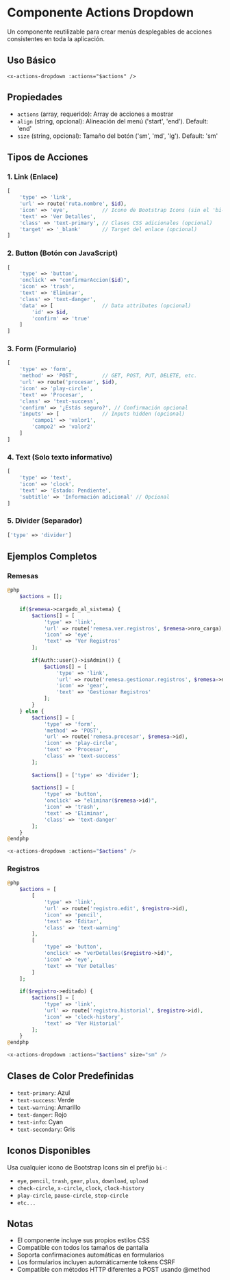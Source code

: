 # Componente Actions Dropdown

Un componente reutilizable para crear menús desplegables de acciones consistentes en toda la aplicación.

## Uso Básico

```blade
<x-actions-dropdown :actions="$actions" />
```

## Propiedades

- `actions` (array, requerido): Array de acciones a mostrar
- `align` (string, opcional): Alineación del menú ('start', 'end'). Default: 'end'  
- `size` (string, opcional): Tamaño del botón ('sm', 'md', 'lg'). Default: 'sm'

## Tipos de Acciones

### 1. Link (Enlace)
```php
[
    'type' => 'link',
    'url' => route('ruta.nombre', $id),
    'icon' => 'eye',           // Icono de Bootstrap Icons (sin el 'bi-')
    'text' => 'Ver Detalles',
    'class' => 'text-primary', // Clases CSS adicionales (opcional)
    'target' => '_blank'       // Target del enlace (opcional)
]
```

### 2. Button (Botón con JavaScript)
```php
[
    'type' => 'button',
    'onclick' => "confirmarAccion($id)",
    'icon' => 'trash',
    'text' => 'Eliminar',
    'class' => 'text-danger',
    'data' => [                // Data attributes (opcional)
        'id' => $id,
        'confirm' => 'true'
    ]
]
```

### 3. Form (Formulario)
```php
[
    'type' => 'form',
    'method' => 'POST',        // GET, POST, PUT, DELETE, etc.
    'url' => route('procesar', $id),
    'icon' => 'play-circle',
    'text' => 'Procesar',
    'class' => 'text-success',
    'confirm' => '¿Estás seguro?', // Confirmación opcional
    'inputs' => [              // Inputs hidden (opcional)
        'campo1' => 'valor1',
        'campo2' => 'valor2'
    ]
]
```

### 4. Text (Solo texto informativo)
```php
[
    'type' => 'text',
    'icon' => 'clock',
    'text' => 'Estado: Pendiente',
    'subtitle' => 'Información adicional' // Opcional
]
```

### 5. Divider (Separador)
```php
['type' => 'divider']
```

## Ejemplos Completos

### Remesas
```php
@php
    $actions = [];
    
    if($remesa->cargado_al_sistema) {
        $actions[] = [
            'type' => 'link',
            'url' => route('remesa.ver.registros', $remesa->nro_carga),
            'icon' => 'eye',
            'text' => 'Ver Registros'
        ];
        
        if(Auth::user()->isAdmin()) {
            $actions[] = [
                'type' => 'link',
                'url' => route('remesa.gestionar.registros', $remesa->nro_carga),
                'icon' => 'gear',
                'text' => 'Gestionar Registros'
            ];
        }
    } else {
        $actions[] = [
            'type' => 'form',
            'method' => 'POST',
            'url' => route('remesa.procesar', $remesa->id),
            'icon' => 'play-circle',
            'text' => 'Procesar',
            'class' => 'text-success'
        ];
        
        $actions[] = ['type' => 'divider'];
        
        $actions[] = [
            'type' => 'button',
            'onclick' => "eliminar($remesa->id)",
            'icon' => 'trash',
            'text' => 'Eliminar',
            'class' => 'text-danger'
        ];
    }
@endphp

<x-actions-dropdown :actions="$actions" />
```

### Registros
```php
@php
    $actions = [
        [
            'type' => 'link',
            'url' => route('registro.edit', $registro->id),
            'icon' => 'pencil',
            'text' => 'Editar',
            'class' => 'text-warning'
        ],
        [
            'type' => 'button',
            'onclick' => "verDetalles($registro->id)",
            'icon' => 'eye',
            'text' => 'Ver Detalles'
        ]
    ];
    
    if($registro->editado) {
        $actions[] = [
            'type' => 'link',
            'url' => route('registro.historial', $registro->id),
            'icon' => 'clock-history',
            'text' => 'Ver Historial'
        ];
    }
@endphp

<x-actions-dropdown :actions="$actions" size="sm" />
```

## Clases de Color Predefinidas

- `text-primary`: Azul
- `text-success`: Verde  
- `text-warning`: Amarillo
- `text-danger`: Rojo
- `text-info`: Cyan
- `text-secondary`: Gris

## Iconos Disponibles

Usa cualquier icono de Bootstrap Icons sin el prefijo `bi-`:
- `eye`, `pencil`, `trash`, `gear`, `plus`, `download`, `upload`
- `check-circle`, `x-circle`, `clock`, `clock-history`
- `play-circle`, `pause-circle`, `stop-circle`
- `etc...`

## Notas

- El componente incluye sus propios estilos CSS
- Compatible con todos los tamaños de pantalla
- Soporta confirmaciones automáticas en formularios
- Los formularios incluyen automáticamente tokens CSRF
- Compatible con métodos HTTP diferentes a POST usando @method
